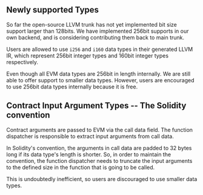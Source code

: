 ## Newly supported Types

So far the open-source LLVM trunk has not yet implemented bit size support larger than 128bits. We have implemented
256bit supports in our own backend, and is considering contributing them back to main trunk.

Users are allowed to use `i256` and `i160` data types in their generated LLVM IR, which represent 256bit integer types
and 160bit integer types respectively.

Even though all EVM data types are 256bit in length internally. We are still able to offer support to smaller data
types. However, users are encouraged to use 256bit data types internally because it is free.

## Contract Input Argument Types -- The Solidity convention

Contract arguments are passed to EVM via the call data field. The function dispatcher is responsible to extract input
arguments from call data.

In Solidity's convention, the arguments in call data are padded to 32 bytes long if its data type's length is shorter.
So, in order to maintain the convention, the function dispatcher needs to truncate the input arguments to the defined
size in the function that is going to be called.

This is undoubtedly inefficient, so users are discouraged to use smaller data types. 
